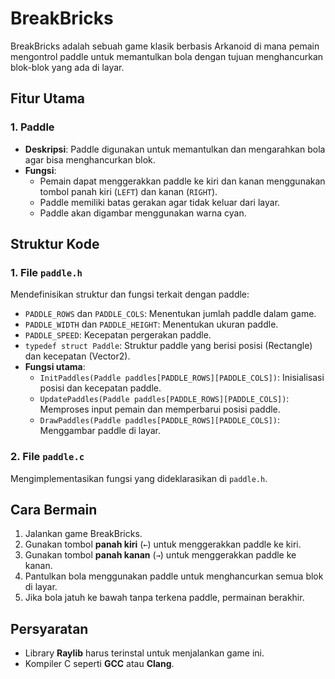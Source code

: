 # BreakBricks

BreakBricks adalah sebuah game klasik berbasis Arkanoid di mana pemain mengontrol paddle untuk memantulkan bola dengan tujuan menghancurkan blok-blok yang ada di layar.

## Fitur Utama

### 1. Paddle
- **Deskripsi**: Paddle digunakan untuk memantulkan dan mengarahkan bola agar bisa menghancurkan blok.
- **Fungsi**:
  - Pemain dapat menggerakkan paddle ke kiri dan kanan menggunakan tombol panah kiri (`LEFT`) dan kanan (`RIGHT`).
  - Paddle memiliki batas gerakan agar tidak keluar dari layar.
  - Paddle akan digambar menggunakan warna cyan.

## Struktur Kode

### 1. File `paddle.h`
Mendefinisikan struktur dan fungsi terkait dengan paddle:
- `PADDLE_ROWS` dan `PADDLE_COLS`: Menentukan jumlah paddle dalam game.
- `PADDLE_WIDTH` dan `PADDLE_HEIGHT`: Menentukan ukuran paddle.
- `PADDLE_SPEED`: Kecepatan pergerakan paddle.
- `typedef struct Paddle`: Struktur paddle yang berisi posisi (Rectangle) dan kecepatan (Vector2).
- **Fungsi utama**:
  - `InitPaddles(Paddle paddles[PADDLE_ROWS][PADDLE_COLS])`: Inisialisasi posisi dan kecepatan paddle.
  - `UpdatePaddles(Paddle paddles[PADDLE_ROWS][PADDLE_COLS])`: Memproses input pemain dan memperbarui posisi paddle.
  - `DrawPaddles(Paddle paddles[PADDLE_ROWS][PADDLE_COLS])`: Menggambar paddle di layar.

### 2. File `paddle.c`
Mengimplementasikan fungsi yang dideklarasikan di `paddle.h`.

## Cara Bermain
1. Jalankan game BreakBricks.
2. Gunakan tombol **panah kiri** (`←`) untuk menggerakkan paddle ke kiri.
3. Gunakan tombol **panah kanan** (`→`) untuk menggerakkan paddle ke kanan.
4. Pantulkan bola menggunakan paddle untuk menghancurkan semua blok di layar.
5. Jika bola jatuh ke bawah tanpa terkena paddle, permainan berakhir.

## Persyaratan
- Library **Raylib** harus terinstal untuk menjalankan game ini.
- Kompiler C seperti **GCC** atau **Clang**.


